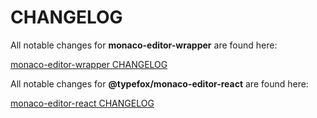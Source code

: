 # CHANGELOG

All notable changes for **monaco-editor-wrapper** are found here:

[monaco-editor-wrapper CHANGELOG](./packages/monaco-editor-wrapper/CHANGELOG.md)

All notable changes for **@typefox/monaco-editor-react** are found here:

[monaco-editor-react CHANGELOG](./packages/monaco-editor-react/CHANGELOG.md)
